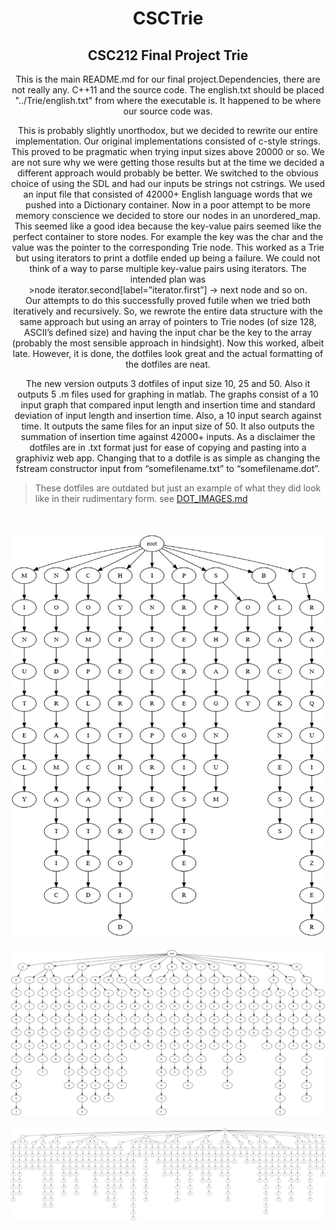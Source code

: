 <h1 align="center">CSCTrie</h1>
<h2 align="center">CSC212 Final Project Trie</h2>

<p align="center">This is the main README.md for our final project.Dependencies, there are not really any.  C++11 and the source code.  The english.txt should be placed "../Trie/english.txt" from where the executable is.  
It happened to be where our source code was.
  
</p>

<p align="center">This is probably slightly unorthodox, but we decided to rewrite our entire implementation.  Our original implementations consisted of c-style strings.  
This proved to be pragmatic when trying input sizes above 20000 or so.  We are not sure why we were getting those results but at the time we decided a different approach would probably be better.  
We switched to the obvious choice of using the SDL and had our inputs be strings not cstrings.  We used an input file that consisted of 42000+ English language words that we pushed into a Dictionary 
container.  Now in a poor attempt to be more memory conscience we decided to store our nodes in an unordered_map.  This seemed like a good idea because the key-value pairs seemed like the perfect 
container to store nodes.  For example the key was the char and the value was the pointer to the corresponding Trie node.  This worked as a Trie but using iterators to print a dotfile ended up being a 
failure.  We could not think of a way to parse multiple key-value pairs using iterators.  The intended plan was <br>
>node iterator.second[label=”iterator.first”]  ->   next node and so on.  <br>
Our attempts to do this successfully proved futile when we tried both iteratively and recursively.  So, we rewrote the entire data structure with the same approach but using an array of pointers to 
Trie nodes (of size 128, ASCII’s defined size) and having the input char be the key to the array (probably the most sensible approach in hindsight).  Now this worked, albeit late.  
However, it is done, the dotfiles look great and the actual formatting of the dotfiles are neat.   </p>

<p align="center">The new version outputs 3 dotfiles of input size 10, 25 and 50.  Also it outputs 5 .m files used for graphing in matlab.  The graphs consist of a 10 input graph that compared input length and 
insertion time and standard deviation of input length and insertion time.  Also, a 10 input search against time.  It outputs the same files for an input size of 50.  It also outputs the 
summation of insertion time against 42000+ inputs.  As a disclaimer the dotfiles are in .txt format just for ease of copying and pasting into a graphiviz web app.  Changing that to a dotfile
 is as simple as changing the fstream constructor input from “somefilename.txt” to “somefilename.dot”.</p>   


>These dotfiles are outdated but just an example of what they did look like in their rudimentary form. see [DOT_IMAGES.md](https://github.com/Hollands09/CSCTrie/blob/main/DOT_IMAGES.md)
<br>
<br>
<img src="img/10input.png">

<br>
<br>
<img src="img/25input.png">

<br>
<br>
<img src="img/50input.png">